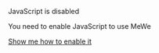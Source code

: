 JavaScript is disabled

You need to enable JavaScript to use MeWe

[Show me how to enable it](http://www.enable-javascript.com/)